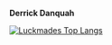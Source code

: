**Derrick Danquah**

[![Luckmades Top Langs](https://github-readme-stats.vercel.app/api/top-langs/?username=kobiedanquah&langs_count=4&layout=compact&theme=transparent&hide_title=true&hide=html,css)](https://github.com/primekobie)
